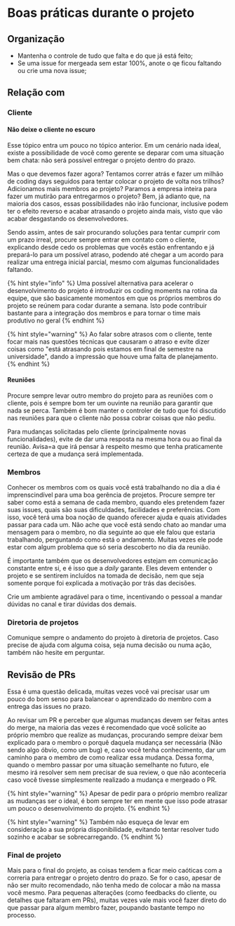 # Boas práticas durante o projeto

## Organização

- Mantenha o controle de tudo que falta e do que já está feito;
- Se uma issue for mergeada sem estar 100%, anote o qe ficou faltando ou crie uma nova issue;

## Relação com

### Cliente

#### Não deixe o cliente no escuro

Esse tópico entra um pouco no tópico anterior. Em um cenário nada ideal, existe a possibilidade de você como gerente se deparar com uma situação bem chata: não será possível entregar o projeto dentro do prazo. 

Mas o que devemos fazer agora? Tentamos correr atrás e fazer um milhão de coding days seguidos para tentar colocar o projeto de volta nos trilhos? Adicionamos mais membros ao projeto? Paramos a empresa inteira para fazer um mutirão para entregarmos o projeto? Bem, já adianto que, na maioria dos casos, essas possibilidades não irão funcionar, inclusive podem ter o efeito reverso e acabar atrasando o projeto ainda mais, visto que vão acabar desgastando os desenvolvedores.

Sendo assim, antes de sair procurando soluções para tentar cumprir com um prazo irreal, procure sempre entrar em contato com o cliente, explicando desde cedo os problemas que vocês estão enfrentando e já prepará-lo para um possível atraso, podendo até chegar a um acordo para realizar uma entrega inicial parcial, mesmo com algumas funcionalidades faltando.

{% hint style="info" %}
    Uma possível alternativa para acelerar o desenvolvimento do projeto é introduzir os coding moments na rotina da equipe, que são basicamente momentos em que os próprios membros do projeto se reúnem para codar durante a semana. Isto pode contribuir bastante para a integração dos membros e para tornar o time mais produtivo no geral
{% endhint %}

{% hint style="warning" %}
    Ao falar sobre atrasos com o cliente, tente focar mais nas questões técnicas que causaram o atraso e evite dizer coisas como "está atrasando pois estamos em final de semestre na universidade", dando a impressão que houve uma falta de planejamento.
{% endhint %}


#### Reuniões

Procure sempre levar outro membro do projeto para as reuniões com o cliente, pois é sempre bom ter um ouvinte na reunião para garantir que nada se perca. Também é bom manter o controler de tudo que foi discutido nas reuniões para que o cliente não possa cobrar coisas que não pediu.

Para mudanças solicitadas pelo cliente (principalmente novas funcionalidades), evite de dar uma resposta na mesma hora ou ao final da reunião. Avisa=a que irá pensar à respeito mesmo que tenha praticamente certeza de que a mudança será implementada.

### Membros

Conhecer os membros com os quais você está trabalhando no dia a dia é imprenscindível para uma boa gerência de projetos. Procure sempre ter saber como está a semana de cada membro, quando eles pretendem fazer suas issues, quais são suas dificuldades, facilidades e preferências. Com isso, você terá uma boa noção de quando oferecer ajuda e quais atividades passar para cada um.
Não ache que você está sendo chato ao mandar uma mensagem para o membro, no dia seguinte ao que ele falou que estaria trabalhando, perguntando como está o andamento. Muitas vezes ele pode estar com algum problema que só seria descoberto no dia da reunião. 

É importante também que os desenvolvedores estejam em comunicação constante entre si, e é isso que a *daily* garante. Eles devem entender o projeto e se sentirem incluídos na tomada de decisão, nem que seja somente porque foi explicada a motivação por trás das decisões.

Crie um ambiente agradável para o time, incentivando o pessoal a mandar dúvidas no canal e tirar dúvidas dos demais.

### Diretoria de projetos

Comunique sempre o andamento do projeto à diretoria de projetos. Caso precise de ajuda com alguma coisa, seja numa decisão ou numa ação, também não hesite em perguntar. 

## Revisão de PRs

Essa é uma questão delicada, muitas vezes você vai precisar usar um pouco do bom senso para balancear o aprendizado do membro com a entrega das issues no prazo. 

Ao revisar um PR e perceber que algumas mudanças devem ser feitas antes do merge, na maioria das vezes é recomendado que você solicite ao próprio membro que realize as mudanças,  procurando sempre deixar bem explicado para o membro o porquê daquela mudança ser necessária (Não sendo algo óbvio, como um bug) e, caso você tenha conhecimento, dar um caminho para o membro de como realizar essa mudança. 
Dessa forma, quando o membro passar por uma situação semelhante no futuro, ele mesmo irá resolver sem nem precisar de sua review, o que não aconteceria caso você tivesse simplesmente realizado a mudança e mergeado o PR. 

{% hint style="warning" %}
    Apesar de pedir para o próprio membro realizar as mudanças ser o ideal, é bom sempre ter em mente que isso pode atrasar um pouco o desenvolvimento do projeto.
{% endhint %}

{% hint style="warning" %}
    Também não esqueça de levar em consideração a sua própria disponibilidade, evitando tentar resolver tudo sozinho e acabar se sobrecarregando.
{% endhint %}

### Final de projeto

Mais para o final do projeto, as coisas tendem a ficar meio caóticas com a correria para entregar o projeto dentro do prazo. Se for o caso, apesar de não ser muito recomendado, não tenha medo de colocar a mão na massa você mesmo. Para pequenas alterações (como feedbacks do cliente, ou detalhes que faltaram em PRs), muitas vezes vale mais você fazer direto do que passar para algum membro fazer, poupando bastante tempo no processo.
